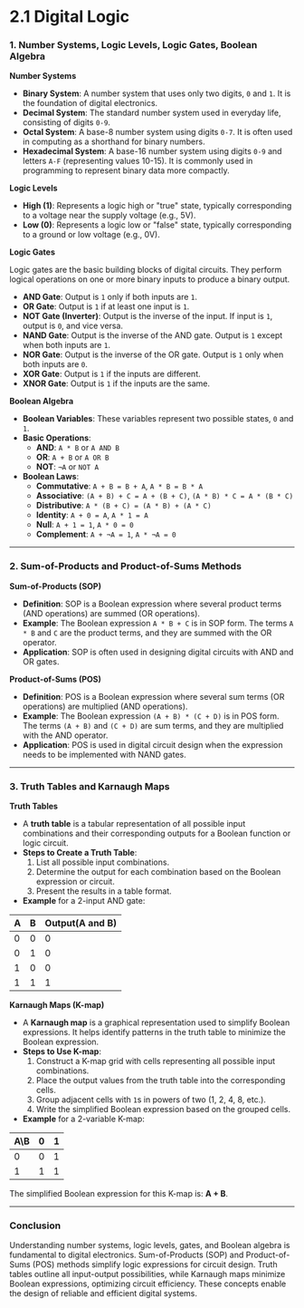 # 2.1 Digital Logic

### 1. **Number Systems, Logic Levels, Logic Gates, Boolean Algebra**

**Number Systems**

* **Binary System**: A number system that uses only two digits, `0` and `1`. It is the foundation of digital electronics.
* **Decimal System**: The standard number system used in everyday life, consisting of digits `0-9`.
* **Octal System**: A base-8 number system using digits `0-7`. It is often used in computing as a shorthand for binary numbers.
* **Hexadecimal System**: A base-16 number system using digits `0-9` and letters `A-F` (representing values 10-15). It is commonly used in programming to represent binary data more compactly.

**Logic Levels**

* **High (1)**: Represents a logic high or "true" state, typically corresponding to a voltage near the supply voltage (e.g., 5V).
* **Low (0)**: Represents a logic low or "false" state, typically corresponding to a ground or low voltage (e.g., 0V).

**Logic Gates**

Logic gates are the basic building blocks of digital circuits. They perform logical operations on one or more binary inputs to produce a binary output.

* **AND Gate**: Output is `1` only if both inputs are `1`.
* **OR Gate**: Output is `1` if at least one input is `1`.
* **NOT Gate (Inverter)**: Output is the inverse of the input. If input is `1`, output is `0`, and vice versa.
* **NAND Gate**: Output is the inverse of the AND gate. Output is `1` except when both inputs are `1`.
* **NOR Gate**: Output is the inverse of the OR gate. Output is `1` only when both inputs are `0`.
* **XOR Gate**: Output is `1` if the inputs are different.
* **XNOR Gate**: Output is `1` if the inputs are the same.

**Boolean Algebra**

* **Boolean Variables**: These variables represent two possible states, `0` and `1`.
* **Basic Operations**:
  * **AND**: `A * B` or `A AND B`
  * **OR**: `A + B` or `A OR B`
  * **NOT**: `¬A` or `NOT A`
* **Boolean Laws**:
  * **Commutative**: `A + B = B + A`, `A * B = B * A`
  * **Associative**: `(A + B) + C = A + (B + C)`, `(A * B) * C = A * (B * C)`
  * **Distributive**: `A * (B + C) = (A * B) + (A * C)`
  * **Identity**: `A + 0 = A`, `A * 1 = A`
  * **Null**: `A + 1 = 1`, `A * 0 = 0`
  * **Complement**: `A + ¬A = 1`, `A * ¬A = 0`

***

### **2. Sum-of-Products and Product-of-Sums Methods**

**Sum-of-Products (SOP)**

* **Definition**: SOP is a Boolean expression where several product terms (AND operations) are summed (OR operations).
* **Example**: The Boolean expression `A * B + C` is in SOP form. The terms `A * B` and `C` are the product terms, and they are summed with the OR operator.
* **Application**: SOP is often used in designing digital circuits with AND and OR gates.

**Product-of-Sums (POS)**

* **Definition**: POS is a Boolean expression where several sum terms (OR operations) are multiplied (AND operations).
* **Example**: The Boolean expression `(A + B) * (C + D)` is in POS form. The terms `(A + B)` and `(C + D)` are sum terms, and they are multiplied with the AND operator.
* **Application**: POS is used in digital circuit design when the expression needs to be implemented with NAND gates.

***

### **3. Truth Tables and Karnaugh Maps**

**Truth Tables**

* A **truth table** is a tabular representation of all possible input combinations and their corresponding outputs for a Boolean function or logic circuit.
* **Steps to Create a Truth Table**:
  1. List all possible input combinations.
  2. Determine the output for each combination based on the Boolean expression or circuit.
  3. Present the results in a table format.
* **Example** for a 2-input AND gate:

| A | B | Output(A and B) |
| - | - | --------------- |
| 0 | 0 | 0               |
| 0 | 1 | 0               |
| 1 | 0 | 0               |
| 1 | 1 | 1               |

**Karnaugh Maps (K-map)**

* A **Karnaugh map** is a graphical representation used to simplify Boolean expressions. It helps identify patterns in the truth table to minimize the Boolean expression.
* **Steps to Use K-map**:
  1. Construct a K-map grid with cells representing all possible input combinations.
  2. Place the output values from the truth table into the corresponding cells.
  3. Group adjacent cells with `1`s in powers of two (1, 2, 4, 8, etc.).
  4. Write the simplified Boolean expression based on the grouped cells.
* **Example** for a 2-variable K-map:

| A\B | 0 | 1 |
| --- | - | - |
| 0   | 0 | 1 |
| 1   | 1 | 1 |

The simplified Boolean expression for this K-map is: **A + B**.

***

### Conclusion

Understanding number systems, logic levels, gates, and Boolean algebra is fundamental to digital electronics. Sum-of-Products (SOP) and Product-of-Sums (POS) methods simplify logic expressions for circuit design. Truth tables outline all input-output possibilities, while Karnaugh maps minimize Boolean expressions, optimizing circuit efficiency. These concepts enable the design of reliable and efficient digital systems.

